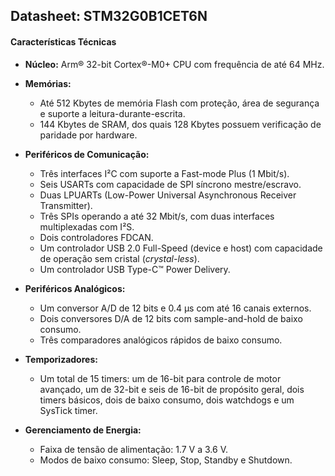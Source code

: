## **Datasheet: STM32G0B1CET6N**

#### **Características Técnicas**

* **Núcleo:** Arm® 32-bit Cortex®-M0+ CPU com frequência de até 64 MHz.

* **Memórias:**
    * Até 512 Kbytes de memória Flash com proteção, área de segurança e suporte a leitura-durante-escrita.
    * 144 Kbytes de SRAM, dos quais 128 Kbytes possuem verificação de paridade por hardware.

* **Periféricos de Comunicação:**
    * Três interfaces I²C com suporte a Fast-mode Plus (1 Mbit/s).
    * Seis USARTs com capacidade de SPI síncrono mestre/escravo.
    * Duas LPUARTs (Low-Power Universal Asynchronous Receiver Transmitter).
    * Três SPIs operando a até 32 Mbit/s, com duas interfaces multiplexadas com I²S.
    * Dois controladores FDCAN.
    * Um controlador USB 2.0 Full-Speed (device e host) com capacidade de operação sem cristal (*crystal-less*).
    * Um controlador USB Type-C™ Power Delivery.

* **Periféricos Analógicos:**
    * Um conversor A/D de 12 bits e 0.4 µs com até 16 canais externos.
    * Dois conversores D/A de 12 bits com sample-and-hold de baixo consumo.
    * Três comparadores analógicos rápidos de baixo consumo.

* **Temporizadores:**
    * Um total de 15 timers: um de 16-bit para controle de motor avançado, um de 32-bit e seis de 16-bit de propósito geral, dois timers básicos, dois de baixo consumo, dois watchdogs e um SysTick timer.

* **Gerenciamento de Energia:**
    * Faixa de tensão de alimentação: 1.7 V a 3.6 V.
    * Modos de baixo consumo: Sleep, Stop, Standby e Shutdown.
